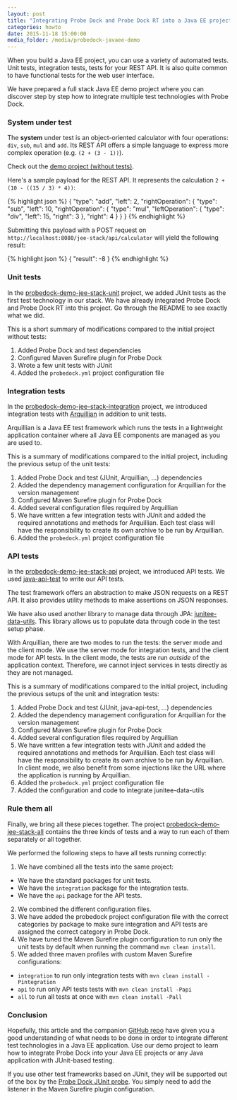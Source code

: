 ```yaml
---
layout: post
title: "Integrating Probe Dock and Probe Dock RT into a Java EE project"
categories: howto
date: 2015-11-18 15:00:00
media_folder: /media/probedock-javaee-demo
---
```


When you build a Java EE project, you can use a variety of automated tests. Unit tests, integration tests, tests for your REST API. It is also quite common to have functional tests for the web user interface.

We have prepared a full stack Java EE demo project where you can discover step by step how to integrate multiple test technologies with Probe Dock.



### System under test

The **system** under test is an object-oriented calculator with four operations: `div`, `sub`, `mul` and `add`. Its REST API offers a simple language to express more complex operation (e.g. `(2 + (3 - 1))`).

Check out the [demo project (without tests)](https://github.com/probedock/probedock-demo-jee-stack/tree/master/probedock-demo-jee-stack-notest).

Here's a sample payload for the REST API.
It represents the calculation `2 + (10 - ((15 / 3) * 4))`:

{% highlight json %}
{
  "type": "add",
  "left": 2,
  "rightOperation": {
    "type": "sub",
    "left": 10,
    "rightOperation": {
      "type": "mul",
      "leftOperation": {
        "type": "div",
        "left": 15,
        "right": 3
      },
      "right": 4
    }
  }
}
{% endhighlight %}

Submitting this payload with a POST request on `http://localhost:8080/jee-stack/api/calculator` will yield the following result:

{% highlight json %}
{
  "result": -8
}
{% endhighlight %}



### Unit tests

In the [probedock-demo-jee-stack-unit](https://github.com/probedock/probedock-demo-jee-stack/tree/master/probedock-demo-jee-stack-unit) project, we added JUnit tests as the first test technology in our stack. We have already integrated Probe Dock and Probe Dock RT into this project. Go through the README to see exactly what we did.

This is a short summary of modifications compared to the initial project without tests:

  1. Added Probe Dock and test dependencies
  2. Configured Maven Surefire plugin for Probe Dock
  3. Wrote a few unit tests with JUnit
  4. Added the `probedock.yml` project configuration file



### Integration tests

In the [probedock-demo-jee-stack-integration](https://github.com/probedock/probedock-demo-jee-stack/tree/master/probedock-demo-jee-stack-integration) project, we introduced integration tests with [Arquillian](http://arquillian.org) in addition to unit tests.

Arquillian is a Java EE test framework which runs the tests in a lightweight application container where all Java EE components are managed as you are used to.

This is a summary of modifications compared to the initial project, including the previous setup of the unit tests:

  1. Added Probe Dock and test (JUnit, Arquillian, ...) dependencies
  2. Added the dependency management configuration for Arquillian for the version management
  3. Configured Maven Surefire plugin for Probe Dock
  4. Added several configuration files required by Arquillian
  5. We have written a few integration tests with JUnit and added the required annotations and methods for Arquillian. Each test class will have the responsibility to create its own archive to be run by Arquillian.
  6. Added the `probedock.yml` project configuration file



### API tests

In the [probedock-demo-jee-stack-api](https://github.com/probedock/probedock-demo-jee-stack/tree/master/probedock-demo-jee-stack-api) project, we introduced API tests. We used [java-api-test](https://github.com/probedock/java-api-test) to write our API tests.

The test framework offers an abstraction to make JSON requests on a REST API. It also provides utility methods to make assertions on JSON responses.

We have also used another library to manage data through JPA: [junitee-data-utils](https://github.com/probedock/junitee-data-utils). This library allows us to populate data through code in the test setup phase.

With Arquillian, there are two modes to run the tests: the server mode and the client mode. We use the server mode for integration tests, and the client mode for API tests. In the client mode, the tests are run *outside* of the application context. Therefore, we cannot inject services in tests directly as they are not managed.

This is a summary of modifications compared to the initial project, including the previous setups of the unit and integration tests:

  1. Added Probe Dock and test (JUnit, java-api-test, ...) dependencies
  2. Added the dependency management configuration for Arquillian for the version management
  3. Configured Maven Surefire plugin for Probe Dock
  4. Added several configuration files required by Arquillian
  5. We have written a few integration tests with JUnit and added the required annotations and methods for Arquillian. Each test class will have the responsibility to create its own archive to be run by Arquillian. In client mode, we also benefit from some injections like the URL where the application is running by Arquillian.
  6. Added the `probedock.yml` project configuration file
  7. Added the configuration and code to integrate junitee-data-utils



### Rule them all

Finally, we bring all these pieces together. The project [probedock-demo-jee-stack-all](https://github.com/probedock/probedock-demo-jee-stack/tree/master/probedock-demo-jee-stack-all) contains the three kinds of tests and a way to run each of them separately or all together.

We performed the following steps to have all tests running correctly:

  1. We have combined all the tests into the same project:
   * We have the standard packages for unit tests.
   * We have the `integration` package for the integration tests.
   * We have the `api` package for the API tests.

  2. We combined the different configuration files.
  3. We have added the probedock project configuration file with the correct categories by package to make sure integration and API tests are assigned the correct category in Probe Dock.
  4. We have tuned the Maven Surefire plugin configuration to run only the unit tests by default when running the command `mvn clean install`.
  5. We added three maven profiles with custom Maven Surefire configurations:
   * `integration` to run only integration tests with `mvn clean install -Pintegration`
   * `api` to run only API tests tests with `mvn clean install -Papi`
   * `all` to run all tests at once with `mvn clean install -Pall`



### Conclusion

Hopefully, this article and the companion [GitHub repo](https://github.com/probedock/probedock-demo-jee-stack) have given you a good understanding of what needs to be done in order to integrate different test technologies in a Java EE application. Use our demo project to learn how to integrate Probe Dock into your Java EE projects or any Java application with JUnit-based testing.

If you use other test frameworks based on JUnit, they will be supported out of the box by the [Probe Dock JUnit probe](https://github.com/probedock/probedock-junit). You simply need to add the listener in the Maven Surefire plugin configuration.
